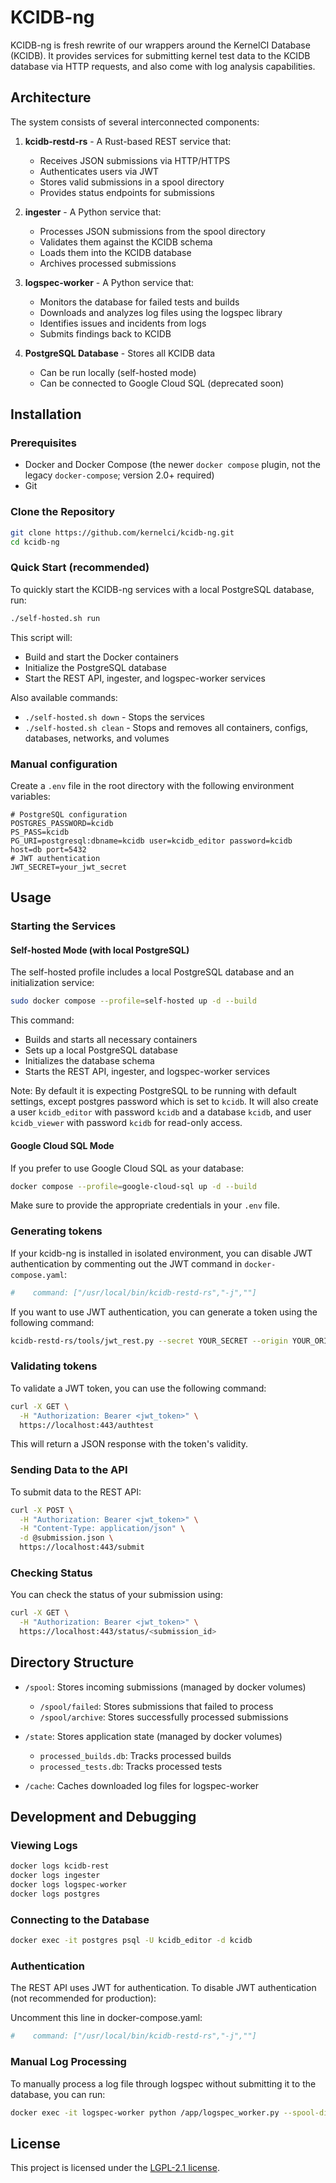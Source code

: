# KCIDB-ng

KCIDB-ng is fresh rewrite of our wrappers around the KernelCI Database (KCIDB). It provides services for submitting kernel test data to the KCIDB database via HTTP requests, and also
come with log analysis capabilities.

## Architecture

The system consists of several interconnected components:

1. **kcidb-restd-rs** - A Rust-based REST service that:
   - Receives JSON submissions via HTTP/HTTPS
   - Authenticates users via JWT
   - Stores valid submissions in a spool directory
   - Provides status endpoints for submissions

2. **ingester** - A Python service that:
   - Processes JSON submissions from the spool directory
   - Validates them against the KCIDB schema
   - Loads them into the KCIDB database
   - Archives processed submissions

3. **logspec-worker** - A Python service that:
   - Monitors the database for failed tests and builds
   - Downloads and analyzes log files using the logspec library
   - Identifies issues and incidents from logs
   - Submits findings back to KCIDB

4. **PostgreSQL Database** - Stores all KCIDB data
   - Can be run locally (self-hosted mode)
   - Can be connected to Google Cloud SQL (deprecated soon)

## Installation

### Prerequisites

- Docker and Docker Compose (the newer `docker compose` plugin, not the legacy `docker-compose`; version 2.0+ required)
- Git

### Clone the Repository

```bash
git clone https://github.com/kernelci/kcidb-ng.git
cd kcidb-ng
```

### Quick Start (recommended)
To quickly start the KCIDB-ng services with a local PostgreSQL database, run:

```bash
./self-hosted.sh run
```
This script will:
- Build and start the Docker containers
- Initialize the PostgreSQL database
- Start the REST API, ingester, and logspec-worker services

Also available commands:
- `./self-hosted.sh down` - Stops the services
- `./self-hosted.sh clean` - Stops and removes all containers, configs, databases, networks, and volumes

### Manual configuration

Create a `.env` file in the root directory with the following environment variables:

```
# PostgreSQL configuration
POSTGRES_PASSWORD=kcidb
PS_PASS=kcidb
PG_URI=postgresql:dbname=kcidb user=kcidb_editor password=kcidb host=db port=5432
# JWT authentication
JWT_SECRET=your_jwt_secret
```

## Usage

### Starting the Services

#### Self-hosted Mode (with local PostgreSQL)

The self-hosted profile includes a local PostgreSQL database and an initialization service:

```bash
sudo docker compose --profile=self-hosted up -d --build
```

This command:
- Builds and starts all necessary containers
- Sets up a local PostgreSQL database
- Initializes the database schema
- Starts the REST API, ingester, and logspec-worker services

Note: By default it is expecting PostgreSQL to be running with default settings, except postgres password which is set to `kcidb`.
It will also create a user `kcidb_editor` with password `kcidb` and a database `kcidb`, and user `kcidb_viewer` with password `kcidb` for read-only access.

#### Google Cloud SQL Mode

If you prefer to use Google Cloud SQL as your database:

```bash
docker compose --profile=google-cloud-sql up -d --build
```

Make sure to provide the appropriate credentials in your `.env` file.

### Generating tokens

If your kcidb-ng is installed in isolated environment, you can disable JWT authentication by commenting out the JWT command in `docker-compose.yaml`:

```yaml
#    command: ["/usr/local/bin/kcidb-restd-rs","-j",""]
```

If you want to use JWT authentication, you can generate a token using the following command:

```bash
kcidb-restd-rs/tools/jwt_rest.py --secret YOUR_SECRET --origin YOUR_ORIGIN
```

### Validating tokens

To validate a JWT token, you can use the following command:

```bash
curl -X GET \
  -H "Authorization: Bearer <jwt_token>" \
  https://localhost:443/authtest
```
This will return a JSON response with the token's validity.

### Sending Data to the API

To submit data to the REST API:

```bash
curl -X POST \
  -H "Authorization: Bearer <jwt_token>" \
  -H "Content-Type: application/json" \
  -d @submission.json \
  https://localhost:443/submit
```

### Checking Status

You can check the status of your submission using:

```bash
curl -X GET \
  -H "Authorization: Bearer <jwt_token>" \
  https://localhost:443/status/<submission_id>
```

## Directory Structure

- `/spool`: Stores incoming submissions (managed by docker volumes)
  - `/spool/failed`: Stores submissions that failed to process
  - `/spool/archive`: Stores successfully processed submissions

- `/state`: Stores application state (managed by docker volumes)
  - `processed_builds.db`: Tracks processed builds
  - `processed_tests.db`: Tracks processed tests

- `/cache`: Caches downloaded log files for logspec-worker

## Development and Debugging

### Viewing Logs

```bash
docker logs kcidb-rest
docker logs ingester
docker logs logspec-worker
docker logs postgres
```

### Connecting to the Database

```bash
docker exec -it postgres psql -U kcidb_editor -d kcidb
```

### Authentication

The REST API uses JWT for authentication. To disable JWT authentication (not recommended for production):

Uncomment this line in docker-compose.yaml:
```yaml
#    command: ["/usr/local/bin/kcidb-restd-rs","-j",""]
```

### Manual Log Processing

To manually process a log file through logspec without submitting it to the database, you can run:

```bash
docker exec -it logspec-worker python /app/logspec_worker.py --spool-dir /app/spool --origins microsoft --dry-run
```

## License

This project is licensed under the [LGPL-2.1 license](https://www.gnu.org/licenses/old-licenses/lgpl-2.1.en.html).

